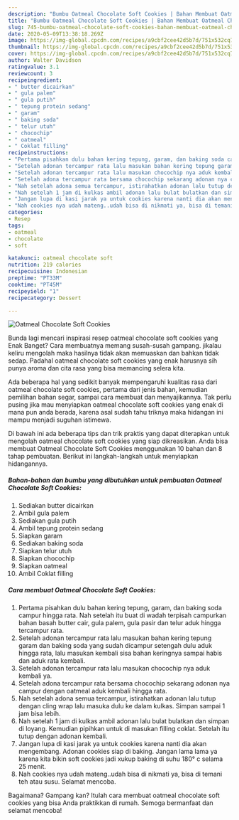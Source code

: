 ```yaml
---
description: "Bumbu Oatmeal Chocolate Soft Cookies | Bahan Membuat Oatmeal Chocolate Soft Cookies Yang Bisa Manjain Lidah"
title: "Bumbu Oatmeal Chocolate Soft Cookies | Bahan Membuat Oatmeal Chocolate Soft Cookies Yang Bisa Manjain Lidah"
slug: 745-bumbu-oatmeal-chocolate-soft-cookies-bahan-membuat-oatmeal-chocolate-soft-cookies-yang-bisa-manjain-lidah
date: 2020-05-09T13:38:18.269Z
image: https://img-global.cpcdn.com/recipes/a9cbf2cee42d5b7d/751x532cq70/oatmeal-chocolate-soft-cookies-foto-resep-utama.jpg
thumbnail: https://img-global.cpcdn.com/recipes/a9cbf2cee42d5b7d/751x532cq70/oatmeal-chocolate-soft-cookies-foto-resep-utama.jpg
cover: https://img-global.cpcdn.com/recipes/a9cbf2cee42d5b7d/751x532cq70/oatmeal-chocolate-soft-cookies-foto-resep-utama.jpg
author: Walter Davidson
ratingvalue: 3.1
reviewcount: 3
recipeingredient:
- " butter dicairkan"
- " gula palem"
- " gula putih"
- " tepung protein sedang"
- " garam"
- " baking soda"
- " telur utuh"
- " chocochip"
- " oatmeal"
- " Coklat filling"
recipeinstructions:
- "Pertama pisahkan dulu bahan kering tepung, garam, dan baking soda campur hingga rata. Nah setelah itu buat di wadah terpisah campurkan bahan basah butter cair, gula palem, gula pasir dan telur aduk hingga tercampur rata."
- "Setelah adonan tercampur rata lalu masukan bahan kering tepung garam dan baking soda yang sudah dicampur setengah dulu aduk hingga rata, lalu masukan kembali sisa bahan keringnya sampai habis dan aduk rata kembali."
- "Setelah adonan tercampur rata lalu masukan chocochip nya aduk kembali ya."
- "Setelah adona tercampur rata bersama chocochip sekarang adonan nya campur dengan oatmeal aduk kembali hingga rata."
- "Nah setelah adona semua tercampur, istirahatkan adonan lalu tutup dengan cling wrap lalu masuka dulu ke dalam kulkas. Simpan sampai 1 jam bisa lebih."
- "Nah setelah 1 jam di kulkas ambil adonan lalu bulat bulatkan dan simpan di loyang. Kemudian pipihkan untuk di masukan filling coklat. Setelah itu tutup dengan adonan kembali."
- "Jangan lupa di kasi jarak ya untuk cookies karena nanti dia akan mengembang. Adonan cookies siap di baking. Jangan lama lama ya karena kita bikin soft cookies jadi xukup baking di suhu 180° c selama 25 menit."
- "Nah cookies nya udah mateng..udah bisa di nikmati ya, bisa di temani teh atau susu. Selamat mencoba."
categories:
- Resep
tags:
- oatmeal
- chocolate
- soft

katakunci: oatmeal chocolate soft 
nutrition: 219 calories
recipecuisine: Indonesian
preptime: "PT33M"
cooktime: "PT45M"
recipeyield: "1"
recipecategory: Dessert

---
```



![Oatmeal Chocolate Soft Cookies](https://img-global.cpcdn.com/recipes/a9cbf2cee42d5b7d/751x532cq70/oatmeal-chocolate-soft-cookies-foto-resep-utama.jpg)

Bunda lagi mencari inspirasi resep oatmeal chocolate soft cookies yang Enak Banget? Cara membuatnya memang susah-susah gampang. jikalau keliru mengolah maka hasilnya tidak akan memuaskan dan bahkan tidak sedap. Padahal oatmeal chocolate soft cookies yang enak harusnya sih punya aroma dan cita rasa yang bisa memancing selera kita.

Ada beberapa hal yang sedikit banyak mempengaruhi kualitas rasa dari oatmeal chocolate soft cookies, pertama dari jenis bahan, kemudian pemilihan bahan segar, sampai cara membuat dan menyajikannya. Tak perlu pusing jika mau menyiapkan oatmeal chocolate soft cookies yang enak di mana pun anda berada, karena asal sudah tahu triknya maka hidangan ini mampu menjadi suguhan istimewa.




Di bawah ini ada beberapa tips dan trik praktis yang dapat diterapkan untuk mengolah oatmeal chocolate soft cookies yang siap dikreasikan. Anda bisa membuat Oatmeal Chocolate Soft Cookies menggunakan 10 bahan dan 8 tahap pembuatan. Berikut ini langkah-langkah untuk menyiapkan hidangannya.

<!--inarticleads1-->

##### Bahan-bahan dan bumbu yang dibutuhkan untuk pembuatan Oatmeal Chocolate Soft Cookies:

1. Sediakan  butter dicairkan
1. Ambil  gula palem
1. Sediakan  gula putih
1. Ambil  tepung protein sedang
1. Siapkan  garam
1. Sediakan  baking soda
1. Siapkan  telur utuh
1. Siapkan  chocochip
1. Siapkan  oatmeal
1. Ambil  Coklat filling




<!--inarticleads2-->

##### Cara membuat Oatmeal Chocolate Soft Cookies:

1. Pertama pisahkan dulu bahan kering tepung, garam, dan baking soda campur hingga rata. Nah setelah itu buat di wadah terpisah campurkan bahan basah butter cair, gula palem, gula pasir dan telur aduk hingga tercampur rata.
1. Setelah adonan tercampur rata lalu masukan bahan kering tepung garam dan baking soda yang sudah dicampur setengah dulu aduk hingga rata, lalu masukan kembali sisa bahan keringnya sampai habis dan aduk rata kembali.
1. Setelah adonan tercampur rata lalu masukan chocochip nya aduk kembali ya.
1. Setelah adona tercampur rata bersama chocochip sekarang adonan nya campur dengan oatmeal aduk kembali hingga rata.
1. Nah setelah adona semua tercampur, istirahatkan adonan lalu tutup dengan cling wrap lalu masuka dulu ke dalam kulkas. Simpan sampai 1 jam bisa lebih.
1. Nah setelah 1 jam di kulkas ambil adonan lalu bulat bulatkan dan simpan di loyang. Kemudian pipihkan untuk di masukan filling coklat. Setelah itu tutup dengan adonan kembali.
1. Jangan lupa di kasi jarak ya untuk cookies karena nanti dia akan mengembang. Adonan cookies siap di baking. Jangan lama lama ya karena kita bikin soft cookies jadi xukup baking di suhu 180° c selama 25 menit.
1. Nah cookies nya udah mateng..udah bisa di nikmati ya, bisa di temani teh atau susu. Selamat mencoba.




Bagaimana? Gampang kan? Itulah cara membuat oatmeal chocolate soft cookies yang bisa Anda praktikkan di rumah. Semoga bermanfaat dan selamat mencoba!

